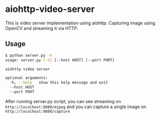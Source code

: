 # aiohttp-video-server

This is video server implementation using aiohttp. Capturing image using OpenCV and streaming it via HTTP.

## Usage

```sh
$ python server.py -h
usage: server.py [-h] [--host HOST] [--port PORT]

aiohttp video server

optional arguments:
  -h, --help   show this help message and exit
  --host HOST
  --port PORT
```

After running server.py script, you can see streaming on ``http://localhost:8080/mjpeg`` and you can capture a single image on ``http://localhost:8080/capture``
